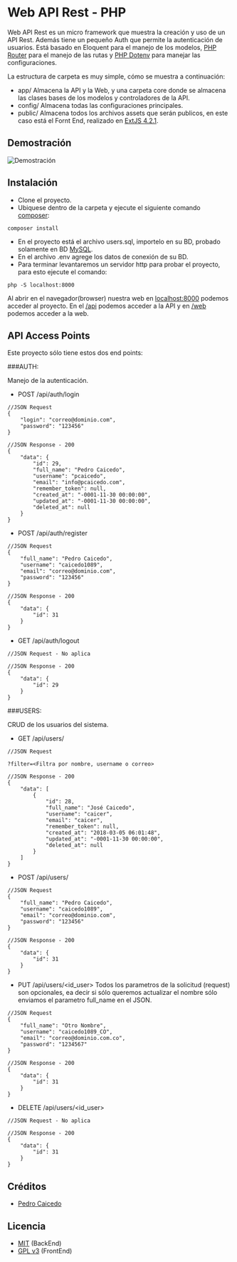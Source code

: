 # Web API Rest - PHP

Web API Rest es un micro framework que muestra la creación y uso de un API Rest. Además tiene un pequeño Auth que permite la autenticación de usuarios. Está basado en Eloquent para el manejo de los modelos, [PHP Router](https://github.com/emilio/php-router) para el manejo de las rutas y [PHP Dotenv](https://github.com/vlucas/phpdotenv) para manejar las configuraciones. 

La estructura de carpeta es muy simple, cómo se muestra a continuación:

* app/ Almacena la API y la Web, y una carpeta core donde se almacena las clases bases de los modelos y controladores de la API.
* config/ Almacena todas las configuraciones principales.
* public/ Almacena todos los archivos assets que serán publicos, en este caso está el Fornt End, realizado en [ExtJS 4.2.1](http://docs.sencha.com/extjs/4.2.1/#!/api).

## Demostración

![Demostración](https://github.com/caicedo1089/web-rest-api/blob/master/public/img/CRUD.gif)

## Instalación
* Clone el proyecto.
* Ubiquese dentro de la carpeta y ejecute el siguiente comando [composer](https://getcomposer.org/):
```
composer install
```
* En el proyecto está el archivo users.sql, importelo en su BD, probado solamente en BD [MySQL](https://www.mysql.com/).
* En el archivo .env agrege los datos de conexión de su BD.
* Para terminar levantaremos un servidor http para probar el proyecto, para esto ejecute el comando:
```
php -S localhost:8000
```

Al abrir en el navegador(browser) nuestra web en [localhost:8000](localhost:8000) podemos acceder al proyecto. En el [/api](localhost:8000/api/)  podemos acceder a la API y en [/web](localhost:8000/web/) podemos acceder a la web.

## API Access Points

Este proyecto sólo tiene estos dos end points:

###AUTH:

Manejo de la autenticación.

* POST /api/auth/login
```
//JSON Request
{
    "login": "correo@dominio.com",
    "password": "123456"
}

//JSON Response - 200
{
    "data": {
        "id": 29,
        "full_name": "Pedro Caicedo",
        "username": "pcaicedo",
        "email": "info@pcaicedo.com",
        "remember_token": null,
        "created_at": "-0001-11-30 00:00:00",
        "updated_at": "-0001-11-30 00:00:00",
        "deleted_at": null
    }
}
```
* POST /api/auth/register
```
//JSON Request
{
    "full_name": "Pedro Caicedo",
    "username": "caicedo1089",
    "email": "correo@dominio.com",
    "password": "123456"
}

//JSON Response - 200
{
    "data": {
        "id": 31
    }
}
```
* GET /api/auth/logout
```
//JSON Request - No aplica

//JSON Response - 200
{
    "data": {
        "id": 29
    }
}
```

###USERS:

CRUD de los usuarios del sistema.

* GET /api/users/
```
//JSON Request

?filter=<Filtra por nombre, username o correo>

//JSON Response - 200
{
    "data": [
        {
            "id": 28,
            "full_name": "José Caicedo",
            "username": "caicer",
            "email": "caicer",
            "remember_token": null,
            "created_at": "2018-03-05 06:01:48",
            "updated_at": "-0001-11-30 00:00:00",
            "deleted_at": null
        }
    ]
}
```

* POST /api/users/
```
//JSON Request
{
    "full_name": "Pedro Caicedo",
    "username": "caicedo1089",
    "email": "correo@dominio.com",
    "password": "123456"
}

//JSON Response - 200
{
    "data": {
        "id": 31
    }
}
```

* PUT /api/users/<id_user>
Todos los parametros de la solicitud (request) son opcionales, ea decir si sólo queremos actualizar el nombre sólo enviamos el parametro full_name en el JSON.
```
//JSON Request
{
    "full_name": "Otro Nombre", 
    "username": "caicedo1089_CO",
    "email": "correo@dominio.com.co",
    "password": "1234567"
}

//JSON Response - 200
{
    "data": {
        "id": 31
    }
}
```

* DELETE /api/users/<id_user>
```
//JSON Request - No aplica

//JSON Response - 200
{
    "data": {
        "id": 31
    }
}
```

## Créditos
- [Pedro Caicedo](http://pcaicedo.com)

## Licencia

* [MIT](https://opensource.org/licenses/MIT) (BackEnd)
* [GPL v3](https://opensource.org/licenses/GPL-3.0) (FrontEnd)